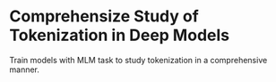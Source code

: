 # Comprehensize Study of Tokenization in Deep Models
Train models with MLM task to study tokenization in a comprehensive manner.
